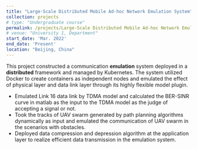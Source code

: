 ```yaml
---
title: "Large-Scale Distributed Mobile Ad-hoc Network Emulation System"
collection: projects
# type: "Undergraduate course"
permalink: /projects/Large-Scale Distributed Mobile Ad-hoc Network Emulation System
# venue: "University 1, Department"
start_date: 'Mar. 2022'
end_date: 'Present'
location: "Beijing, China"
---
```


This project constructed a communication **emulation** system deployed in a **distributed** framework and managed by Kubernetes. The system utilized Docker to create containers as independent nodes and emulated the effect of physical layer and data link layer through its highly flexible model plugin. 

* Emulated Link 16 data link by TDMA model and calculated the BER-SINR curve in matlab as the input to the TDMA model as the judge of accepting a signal or not. 
* Took the tracks of UAV swarm generated by path planning algorithms dynamically as input and emulated the communication of UAV swarm in the scenarios with obstacles.
* Deployed data compression and depression algorithm at the application layer to realize efficient data transmission in the emulation system.